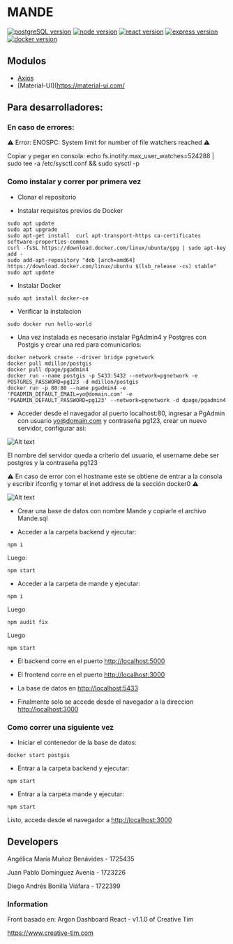 # MANDE

[![postgreSQL version](https://img.shields.io/badge/PostgreSQL-v11.2-blue.svg?style=flat-square)](https://www.postgresql.org/) [![node version](https://img.shields.io/badge/Node-v12.15.0-green.svg?style=flat-square)](https://nodejs.org/en/) [![react version](https://img.shields.io/badge/Reactjs-v16.13.1-blue.svg?style=flat-square)](https://reactjs.org/) [![express version](https://img.shields.io/badge/Expressjs-v4.17.1-blue.svg?style=flat-square)](https://expressjs.com/) [![docker version](https://img.shields.io/badge/Docker-v19.03.6-blue.svg?style=flat-square)](https://www.docker.com/)


## Modulos

* [Axios](https://github.com/axios/axios)
* [Material-UI](https://material-ui.com/


## Para desarrolladores: 

### En caso de errores:

:warning: Error: ENOSPC: System limit for number of file watchers reached :warning:

Copiar y pegar en consola: 
echo fs.inotify.max_user_watches=524288 | sudo tee -a /etc/sysctl.conf && sudo sysctl -p


### Como instalar y correr por primera vez

* Clonar el repositorio

* Instalar requisitos previos de Docker

```
sudo apt update
sudo apt upgrade
sudo apt-get install  curl apt-transport-https ca-certificates software-properties-common
curl -fsSL https://download.docker.com/linux/ubuntu/gpg | sudo apt-key add -
sudo add-apt-repository "deb [arch=amd64] https://download.docker.com/linux/ubuntu $(lsb_release -cs) stable"
sudo apt update
```

* Instalar Docker

```
sudo apt install docker-ce
```

* Verificar la instalacion

```
sudo docker run hello-world
```

* Una vez instalada es necesario instalar PgAdmin4 y Postgres con Postgis y crear una red para comunicarlos: 

```
docker network create --driver bridge pgnetwork
docker pull mdillon/postgis
docker pull dpage/pgadmin4
docker run --name postgis -p 5433:5432 --network=pgnetwork -e POSTGRES_PASSWORD=pg123 -d mdillon/postgis
docker run -p 80:80 --name pgadmin4 -e 'PGADMIN_DEFAULT_EMAIL=yo@domain.com' -e 'PGADMIN_DEFAULT_PASSWORD=pg123' --network=pgnetwork -d dpage/pgadmin4
```

* Acceder desde el navegador al puerto localhost:80, ingresar a PgAdmin con usuario yo@domain.com y contraseña pg123, crear un nuevo servidor, configurar asi:


![Alt text](/home/diego/Im%C3%A1genes/Captura%20de%20pantalla%20de%202020-05-24%2000-57-03.png?raw=true "DataBase")


El nombre del servidor queda a criterio del usuario, el username debe ser postgres y la contraseña pg123

:warning: En caso de error con el hostname este se obtiene de entrar a la consola y escribir ifconfig y tomar el inet address de la sección docker0 :warning:


![Alt text](/home/diego/Im%C3%A1genes/Captura%20de%20pantalla%20de%202020-05-24%2001-05-00.png?raw=true "HostnameError")


* Crear una base de datos con nombre Mande y copiarle el archivo Mande.sql

* Acceder a la carpeta backend y ejecutar:

```
npm i
```

Luego:

```
npm start
```

* Acceder a la carpeta de mande y ejecutar:

```
npm i
```

Luego

```
npm audit fix
```

Luego

```
npm start
```


* El backend corre en el puerto <http://localhost:5000>

* El frontend corre en el puerto <http://localhost:3000>

* La base de datos en <http://localhost:5433>


* Finalmente solo se accede desde el navegador a la direccion <http://localhost:3000>


### Como correr una siguiente vez

* Iniciar el contenedor de la base de datos:

```
docker start postgis
```

* Entrar a la carpeta backend y ejecutar:

```
npm start
```

* Entrar a la carpeta mande y ejecutar:

``` 
npm start
```

Listo, acceda desde el navegador a  <http://localhost:3000>




## Developers

Angélica María Muñoz Benávides - 1725435

Juan Pablo Dominguez Avenia - 1723226

Diego Andrés Bonilla Viáfara - 1722399 


### Information
Front basado en: Argon Dashboard React - v1.1.0 of Creative Tim

https://www.creative-tim.com
